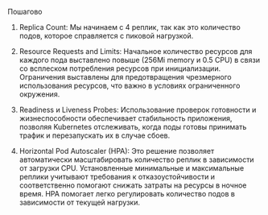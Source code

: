 Пошагово

1. Replica Count: Мы начинаем с 4 реплик, так как это количество подов, которое справляется с пиковой нагрузкой.

2. Resource Requests and Limits: Начальное количество ресурсов для каждого пода выставлено повыше (256Mi memory и 0.5 CPU) в связи со всплеском потребления ресурсов при инициализации. Ограничения выставлены для предотвращения чрезмерного использования ресурсов, что важно в условиях ограниченного окружения.

3. Readiness и Liveness Probes: Использование проверок готовности и жизнеспособности обеспечивает стабильность приложения, позволяя Kubernetes отслеживать, когда поды готовы принимать трафик и перезапускать их в случае сбоев.

4. Horizontal Pod Autoscaler (HPA): Это решение позволяет автоматически масштабировать количество реплик в зависимости от загрузки CPU. Установленные минимальные и максимальные реплики учитывают требования к отказоустойчивости и соответственно помогают снижать затраты на ресурсы в ночное время. HPA помогает легко регулировать количество подов в зависимости от текущей нагрузки.

